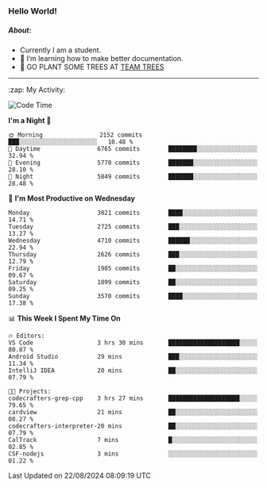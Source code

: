 ### Hello World!

##### About:
- Currently I am a student.
- 🌱 I’m learning how to make better documentation.
- 🌱 GO PLANT SOME TREES AT [TEAM TREES](https://teamtrees.org/)

---
  <summary>:zap: My Activity:</summary>
  
<!--START_SECTION:waka-->
![Code Time](http://img.shields.io/badge/Code%20Time-1%2C412%20hrs%2037%20mins-blue)

**I'm a Night 🦉** 

```text
🌞 Morning                2152 commits        ███░░░░░░░░░░░░░░░░░░░░░░   10.48 % 
🌆 Daytime                6765 commits        ████████░░░░░░░░░░░░░░░░░   32.94 % 
🌃 Evening                5770 commits        ███████░░░░░░░░░░░░░░░░░░   28.10 % 
🌙 Night                  5849 commits        ███████░░░░░░░░░░░░░░░░░░   28.48 % 
```
📅 **I'm Most Productive on Wednesday** 

```text
Monday                   3021 commits        ████░░░░░░░░░░░░░░░░░░░░░   14.71 % 
Tuesday                  2725 commits        ███░░░░░░░░░░░░░░░░░░░░░░   13.27 % 
Wednesday                4710 commits        ██████░░░░░░░░░░░░░░░░░░░   22.94 % 
Thursday                 2626 commits        ███░░░░░░░░░░░░░░░░░░░░░░   12.79 % 
Friday                   1985 commits        ██░░░░░░░░░░░░░░░░░░░░░░░   09.67 % 
Saturday                 1899 commits        ██░░░░░░░░░░░░░░░░░░░░░░░   09.25 % 
Sunday                   3570 commits        ████░░░░░░░░░░░░░░░░░░░░░   17.38 % 
```


📊 **This Week I Spent My Time On** 

```text
🔥 Editors: 
VS Code                  3 hrs 30 mins       ████████████████████░░░░░   80.87 % 
Android Studio           29 mins             ███░░░░░░░░░░░░░░░░░░░░░░   11.34 % 
IntelliJ IDEA            20 mins             ██░░░░░░░░░░░░░░░░░░░░░░░   07.79 % 

🐱‍💻 Projects: 
codecrafters-grep-cpp    3 hrs 27 mins       ████████████████████░░░░░   79.65 % 
cardview                 21 mins             ██░░░░░░░░░░░░░░░░░░░░░░░   08.27 % 
codecrafters-interpreter-20 mins             ██░░░░░░░░░░░░░░░░░░░░░░░   07.79 % 
CalTrack                 7 mins              █░░░░░░░░░░░░░░░░░░░░░░░░   02.85 % 
CSF-nodejs               3 mins              ░░░░░░░░░░░░░░░░░░░░░░░░░   01.22 % 
```


 Last Updated on 22/08/2024 08:09:19 UTC
<!--END_SECTION:waka-->
